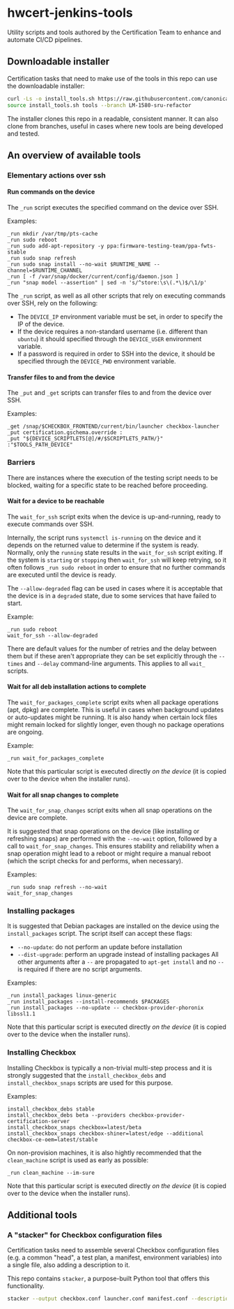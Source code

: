 # hwcert-jenkins-tools

Utility scripts and tools authored by the Certification Team to enhance and automate CI/CD pipelines.

## Downloadable installer

Certification tasks that need to make use of the tools in this repo can use the downloadable installer:

```bash
curl -Ls -o install_tools.sh https://raw.githubusercontent.com/canonical/hwcert-jenkins-tools/main/install_tools.sh
source install_tools.sh tools --branch LM-1580-sru-refactor
```

The installer clones this repo in a readable, consistent manner.
It can also clone from branches, useful in cases where new tools are being developed and tested.

## An overview of available tools

### Elementary actions over ssh

#### Run commands on the device

The `_run` script executes the specified command on the device over SSH.

Examples:
```
_run mkdir /var/tmp/pts-cache
_run sudo reboot
_run sudo add-apt-repository -y ppa:firmware-testing-team/ppa-fwts-stable
_run sudo snap refresh
_run sudo snap install --no-wait $RUNTIME_NAME --channel=$RUNTIME_CHANNEL
_run [ -f /var/snap/docker/current/config/daemon.json ]
_run "snap model --assertion" | sed -n 's/^store:\s\(.*\)$/\1/p'
```

The `_run` script, as well as all other scripts that rely on executing commands
over SSH, rely on the following:
- The `DEVICE_IP` environment variable must be set, in order to specify the IP of the device.
- If the device requires a non-standard username (i.e. different than `ubuntu`) it should specified through the `DEVICE_USER` environment variable.
- If a password is required in order to SSH into the device, it should be specified through the `DEVICE_PWD` environment variable.

#### Transfer files to and from the device

The `_put` and `_get` scripts can transfer files to and from the device over SSH.

Examples:
```
_get /snap/$CHECKBOX_FRONTEND/current/bin/launcher checkbox-launcher
_put certification.gschema.override :
_put "${DEVICE_SCRIPTLETS[@]/#/$SCRIPTLETS_PATH/}" :"$TOOLS_PATH_DEVICE"
```

### Barriers

There are instances where the execution of the testing script needs to be
blocked, waiting for a specific state to be reached before proceeding.

#### Wait for a device to be reachable

The `wait_for_ssh` script exits when the device is up-and-running,
ready to execute commands over SSH.

Internally, the script runs `systemctl is-running` on the device and
it depends on the returned value to determine if the system is ready.
Normally, only the `running` state results in the `wait_for_ssh` script
exiting. If the system is `starting` or `stopping` then `wait_for_ssh`
will keep retrying, so it often follows `_run sudo reboot` in order
to ensure that no further commands are executed until the device is
ready.

The `--allow-degraded` flag can be used in cases where it is acceptable
that the device is in a `degraded` state, due to some services that have
failed to start.

Example:
```
_run sudo reboot
wait_for_ssh --allow-degraded
```

There are default values for the number of retries and the delay between
them but if these aren't appropriate they can be set explicitly through
the `--times` and `--delay` command-line arguments. This applies to all
`wait_` scripts.

#### Wait for all deb installation actions to complete

The `wait_for_packages_complete` script exits when all package operations
(apt, dpkg) are complete. This is useful in cases when background updates
or auto-updates might be running. It is also handy when certain lock files
might remain locked for slightly longer, even though no package operations
are ongoing.

Example:
```
_run wait_for_packages_complete
```

Note that this particular script is executed directly _on the device_
(it is copied over to the device when the installer runs).

#### Wait for all snap changes to complete

The `wait_for_snap_changes` script exits when all snap operations on the
device are complete.

It is suggested that snap operations on the device (like installing or
refreshing snaps) are performed with the `--no-wait` option, followed by
a call to `wait_for_snap_changes`. This ensures stability and reliability
when a snap operation might lead to a reboot or might require a manual
reboot (which the script checks for and performs, when necessary).

Examples:
```
_run sudo snap refresh --no-wait
wait_for_snap_changes
```

### Installing packages

It is suggested that Debian packages are installed on the device using
the `install_packages` script. The script itself can accept these flags:
- `--no-update`: do not perform an update before installation
- `--dist-upgrade`: perform an upgrade instead of installing packages
All other arguments after a `--` are propagated to `apt-get install` and
no `--` is required if there are no script arguments.

Examples:
```
_run install_packages linux-generic
_run install_packages --install-recommends $PACKAGES
_run install_packages --no-update -- checkbox-provider-phoronix libssl1.1
```

Note that this particular script is executed directly _on the device_
(it is copied over to the device when the installer runs).

### Installing Checkbox

Installing Checkbox is typically a non-trivial multi-step process and it
is strongly suggested that the `install_checkbox_debs` and `install_checkbox_snaps`
scripts are used for this purpose.

Examples:
```
install_checkbox_debs stable
install_checkbox_debs beta --providers checkbox-provider-certification-server
install_checkbox_snaps checkbox=latest/beta
install_checkbox_snaps checkbox-shiner=latest/edge --additional checkbox-ce-oem=latest/stable
```

On non-provision machines, it is also hightly recommended that the
`clean_machine` script is used as early as possible:

```
_run clean_machine --im-sure
```

Note that this particular script is executed directly _on the device_
(it is copied over to the device when the installer runs).

## Additional tools

### A "stacker" for Checkbox configuration files

Certification tasks need to assemble several Checkbox configuration files (e.g. a common "head", a test plan, a manifest, environment variables) into a single file, also adding a description to it.

This repo contains `stacker`, a purpose-built Python tool that offers this functionality.

```bash
stacker --output checkbox.conf launcher.conf manifest.conf --description "A description"
```


